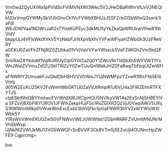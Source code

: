 Vm0wd2QyUXlWa1pPVldScFVtMVNXRll3Wkc5V2JHeDBaRWhrVlUxV2NEQlVW
bU0xVmpGYWMySkVUbGhoCk1VcFVWbXBHUzJSSFZrbGlSbWhvQ2sxck1IaFdi
WEJDWlVaa1NGWnJaR2xTYmtKUFEyc3dkMU5yYkZkaQpWRUkwVlhwR1NtVldV
bkppUjJ4VFlsWktXVkV5YzNkbFJrNXpVbXhrYVFwWFIyaHZWbGh3UzFReVRY
aGEKU0ZaVFlrZFNjRlZ0ZUhka01VVjVaVVYwYWsxck5VaFZiWGh2Vm5kd2FW
SnVRalZXYkdoM1VqRlJlRlJyClpGY0tZa2Q0Y1ZWcVRrTldSbXh5WVVWT1Yx
WnJWalZVVmxZd1ZUSktTRlZzY0ZwTlJuQnlWakJHZDFaRwpTbFpqUlZwWFls
aFNWRlY2UmxabFJuQkdDbHBHVVV0WmJYUjNWMFpzY2xwR1RtcFNiSEI0Vmtj
d05WZEcKU25KV2FsWmhWbGRTU0ZaVVJtRmpiR1J6VjJ4a2FWZEhhRTFXYTJS
clpESkdWd3BYYmtwcFVrWndXRlJXClpHOU5NVlkyVW14a2ExSnNjSHBEYlVa
SFZsVjBXbFl6YUROV1JFWlhZekpHUjFSc1RsZGlXR2QzVjJ0VwpiMkV5Ulhj
S1RWWm9iRkp0VWxkWmExcExaV3hhVjFkc1pGaFNWR3hYV2xWYWIxWXlWbk5Y
YlRsWVlrWmEKU0ZwSGVFNWxVWEJUWWtkb1ZGbHRNRFZVUmtWNUNrMVhSbWxp
UjNkNlZVWlJkMU13VG5WWGFrSnBVVlF3Ck9VTm5jSEZoUjI4OUNncHpZWFE9
Cgprcmg=

bxc